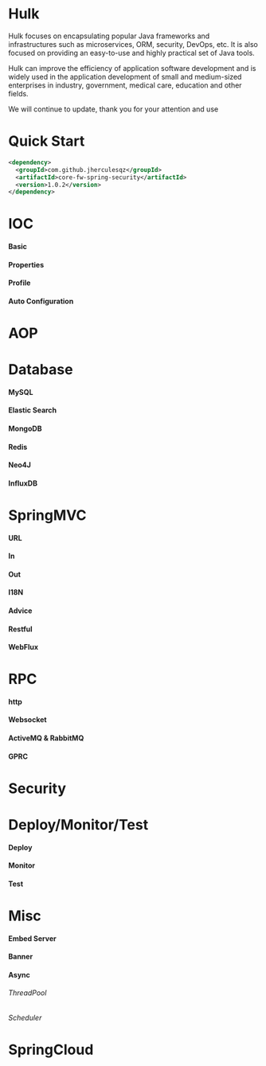 # Hulk
Hulk focuses on encapsulating popular Java frameworks and infrastructures such as microservices, ORM, security, DevOps, etc. It is also focused on providing an easy-to-use and highly practical set of Java tools.

Hulk can improve the efficiency of application software development and is widely used in the application development of small and medium-sized enterprises in industry, government, medical care, education and other fields.

We will continue to update, thank you for your attention and use

# Quick Start
```xml
<dependency>
  <groupId>com.github.jherculesqz</groupId>
  <artifactId>core-fw-spring-security</artifactId>
  <version>1.0.2</version>
</dependency>
```

# IOC

#### Basic

#### Properties

#### Profile

#### Auto Configuration

# AOP

# Database

#### MySQL

#### Elastic Search

#### MongoDB

#### Redis

#### Neo4J

#### InfluxDB

# SpringMVC

#### URL

#### In

#### Out

#### I18N

#### Advice

#### Restful

#### WebFlux

# RPC

#### http

#### Websocket

#### ActiveMQ & RabbitMQ

#### GPRC

# Security

# Deploy/Monitor/Test

#### Deploy

#### Monitor

#### Test

# Misc

#### Embed Server

#### Banner

#### Async

###### ThreadPool

###### Scheduler

# SpringCloud

